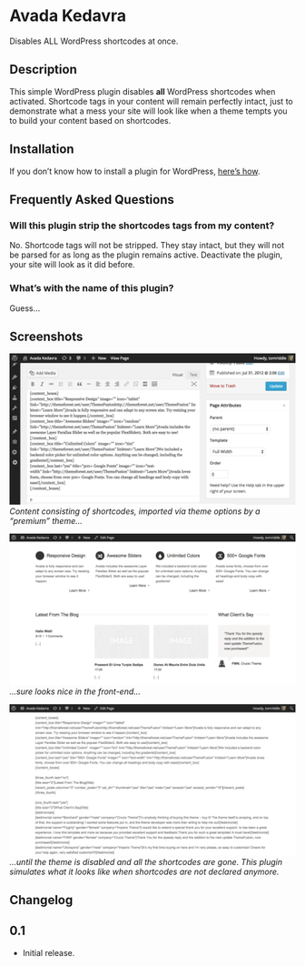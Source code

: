 # Avada Kedavra

Disables ALL WordPress shortcodes at once.

## Description

This simple WordPress plugin disables **all** WordPress shortcodes when activated. Shortcode tags in your content will remain perfectly intact, just to demonstrate what a mess your site will look like when a theme tempts you to build your content based on shortcodes.

## Installation

If you don’t know how to install a plugin for WordPress, [here’s how](http://codex.wordpress.org/Managing_Plugins#Installing_Plugins).

## Frequently Asked Questions

### Will this plugin strip the shortcodes tags from my content?

No. Shortcode tags will not be stripped. They stay intact, but they will not be parsed for as long as the plugin remains active. Deactivate the plugin, your site will look as it did before.

### What’s with the name of this plugin?

Guess…

## Screenshots

![screenshot-1.png](https://raw.githubusercontent.com/glueckpress/avada-kedavra/assets/screenshot-1.png)
_Content consisting of shortcodes, imported via theme options by a “premium” theme…_

![screenshot-2.png](https://raw.githubusercontent.com/glueckpress/avada-kedavra/assets/screenshot-2.png)
_…sure looks nice in the front-end…_

![screenshot-3.png](https://raw.githubusercontent.com/glueckpress/avada-kedavra/assets/screenshot-3.png)
_…until the theme is disabled and all the shortcodes are gone. This plugin simulates what it looks like when shortcodes are not declared anymore._

## Changelog

## 0.1

* Initial release.
